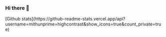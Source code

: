 ### Hi there 👋

<!--
**mithunprime/mithunprime** is a ✨ _special_ ✨ repository because its `README.md` (this file) appears on your GitHub profile.

Here are some ideas to get you started:

- 🔭 I’m currently working on ...
- 🌱 I’m currently learning ...
- 👯 I’m looking to collaborate on ...
- 🤔 I’m looking for help with ...
- 💬 Ask me about ...
- 📫 How to reach me: ...
- 😄 Pronouns: ...
- ⚡ Fun fact: ...
-->[Github stats](https://github-readme-stats.vercel.app/api?username=mithunprime=highcontrast&show_icons=true&count_private=true)
